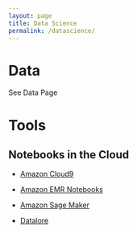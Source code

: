 ```yaml
---
layout: page
title: Data Science
permalink: /datascience/
---
```


# Data

See Data Page
   
# Tools

## Notebooks in the Cloud

   * [Amazon Cloud9](https://aws.amazon.com/cloud9/)

   * [Amazon EMR Notebooks](https://docs.aws.amazon.com/emr/latest/ManagementGuide/emr-managed-notebooks.html)

   * [Amazon Sage Maker](https://aws.amazon.com/blogs/aws/amazon-sagemaker-studio-the-first-fully-integrated-development-environment-for-machine-learning/)

   * [Datalore](https://datalore.io/)



